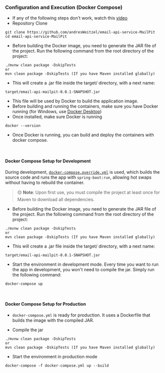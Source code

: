 ### Configuration and Execution (Docker Compose)
* If any of the following steps don't work, watch this [video](https://www.youtube.com/watch?v=QMlpFdOQHfI)
* Repository Clone
```git
git clone https://github.com/andresWeitzel/email-api-service-MailPit
cd email-api-service-MailPit
```
* Before building the Docker image, you need to generate the JAR file of the project. Run the following command from the root directory of the project:
```git
./mvnw clean package -DskipTests
or
mvn clean package -DskipTests (If you have Maven installed globally)
```
* This will create a .jar file inside the target/ directory, with a next name:
```git
target/email-api-mailpit-0.0.1-SNAPSHOT.jar
```
* This file will be used by Docker to build the application image.
* Before building and running the containers, make sure you have Docker running (for Windows, use [Docker Desktop]([https://nodejs.org/en/download](https://www.docker.com/products/docker-desktop/)))
* Once installed, make sure Docker is running
```git
docker --version
```
* Once Docker is running, you can build and deploy the containers with docker compose.

  <br>

#### Docker Compose Setup for Development

During development, [`docker-compose.override.yml`](./docker-compose.override.yml) is used, which builds the source code and runs the app with `spring-boot:run`, allowing hot swaps without having to rebuild the container.

> 🟡 **Note**: Upon first use, you must compile the project at least once for Maven to download all dependencies.

* Before building the Docker image, you need to generate the JAR file of the project. Run the following command from the root directory of the project:
```git
./mvnw clean package -DskipTests
or
mvn clean package -DskipTests (If you have Maven installed globally)
```
* This will create a .jar file inside the target/ directory, with a next name:
```git
target/email-api-mailpit-0.0.1-SNAPSHOT.jar
```
* Start the environment in development mode. Every time you want to run the app in development, you won't need to compile the jar. Simply run the following command:
```git
docker-compose up
```

<br>

#### Docker Compose Setup for Production

* `docker-compose.yml` is ready for production. It uses a Dockerfile that builds the image with the compiled JAR.

* Compile the jar
```git
./mvnw clean package -DskipTests
or
mvn clean package -DskipTests (If you have Maven installed globally)
```
* Start the environment in production mode
```git
docker-compose -f docker-compose.yml up --build
```
